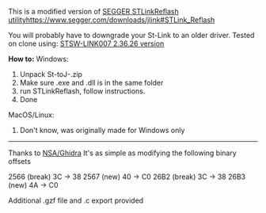 This is a modified version of [SEGGER STLinkReflash utility](https://www.segger.com/downloads/jlink#STLink_Reflash)https://www.segger.com/downloads/jlink#STLink_Reflash

You will probably have to downgrade your St-Link to an older driver. Tested on clone using: [STSW-LINK007 2.36.26 version](https://www.st.com/en/development-tools/stsw-link007.html)

**How to:**
Windows:
1. Unpack St-toJ-.zip
2. Make sure .exe and .dll is in the same folder
3. run STLinkReflash, follow instructions.
4. Done

MacOS/Linux:
1. Don't know, was originally made for Windows only
___
Thanks to [NSA/Ghidra]([https://pages.github.com/](https://github.com/NationalSecurityAgency/ghidra)https://github.com/NationalSecurityAgency/ghidra)
It's as simple as modifying the following binary offsets

2566 (break) 3C -> 38
2567 (new)   40 -> C0
26B2 (break) 3C -> 38
26B3 (new)   4A -> C0

Additional .gzf file and .c export provided
